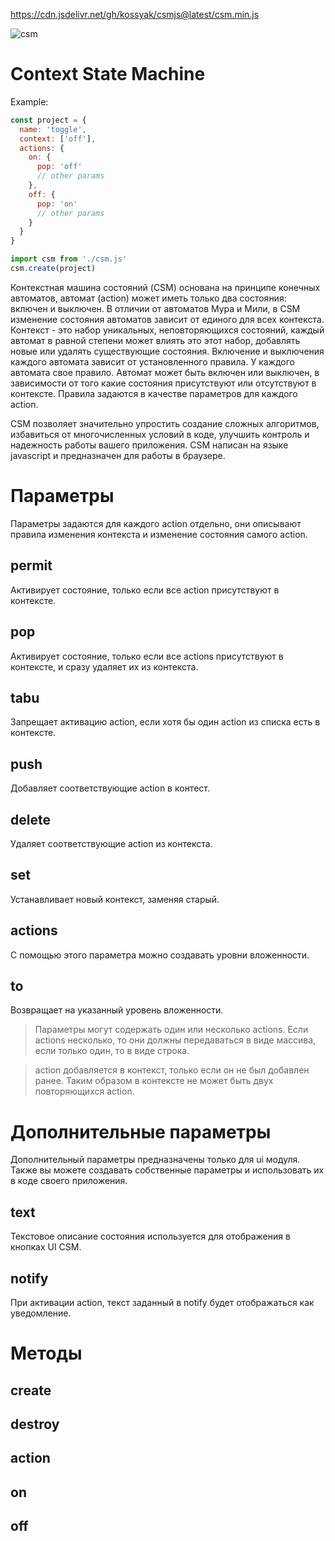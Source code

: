https://cdn.jsdelivr.net/gh/kossyak/csmjs@latest/csm.min.js

![csm](https://user-images.githubusercontent.com/68551616/217037244-fb68e32e-d4df-4c56-b84d-f947b2bdc9bf.svg)

# Context State Machine

Example:
```js
const project = {
  name: 'toggle',
  context: ['off'],
  actions: {
    on: {
      pop: 'off'
      // other params
    },
    off: {
      pop: 'on'
      // other params
    }
  }
}
```

```js
import csm from './csm.js'
csm.create(project)
```
Контекстная машина состояний (CSM) основана на принципе конечных автоматов, автомат (action) может иметь только два состояния: включен и выключен. В отличии от автоматов Мура и Мили, в CSM изменение состояния автоматов зависит от единого для всех контекста. Контекст - это набор уникальных, неповторяющихся состояний, каждый автомат в равной степени может влиять это этот набор, добавлять новые или удалять существующие состояния. Включение и выключения каждого автомата зависит от установленного правила. У каждого автомата свое правило. Автомат может быть включен или выключен, в зависимости от того какие состояния присутствуют или отсутствуют в контексте. Правила задаются в качестве параметров для каждого action.

CSM позволяет значительно упростить создание сложных алгоритмов, избавиться от многочисленных условий в коде, улучшить контроль и надежность работы вашего приложения. CSM написан на языке javascript и предназначен для работы в браузере.

# Параметры
Параметры задаются для каждого action отдельно, они описывают правила изменения контекста и изменение состояния самого action.

## permit
Активирует состояние, только если все action присутствуют в контексте.

## pop
Активирует состояние, только если все actions присутствуют в контексте, и сразу удаляет их из контекста.

## tabu
Запрещает активацию action, если хотя бы один action из списка есть в контексте.

## push
Добавляет соответствующие action в контест.

## delete
Удаляет соответствующие action из контекста.

## set
Устанавливает новый контекст, заменяя старый.

## actions
С помощью этого параметра можно создавать уровни вложенности.

## to
Возвращает на указанный уровень вложенности.

> Параметры могут содержать один или несколько actions. Если actions несколько, то они должны передаваться в виде массива, если только один, то в виде строка.

>  action добавляется в контекст, только если он не был добавлен ранее. Таким образом в контексте не может быть двух повторяющихся action.

# Дополнительные параметры
Дополнительный параметры предназначены только для ui модуля. Также вы можете создавать собственные параметры и использовать их в коде своего приложения.

## text
Текстовое описание состояния используется для отображения в кнопках UI CSM. 

## notify
При активации action, текст заданный в notify будет отображаться как уведомление.

# Методы

## create


## destroy


## action


## on

## off

